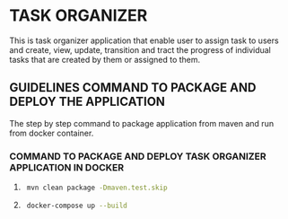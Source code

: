 # TASK ORGANIZER

This is task organizer application that enable user to assign task to users and create, view, update, transition and tract the progress of individual tasks that are created by them or assigned to them.

## GUIDELINES COMMAND TO PACKAGE AND DEPLOY THE APPLICATION

The step by step command to package application from maven and run from docker container.

### COMMAND TO PACKAGE AND DEPLOY TASK ORGANIZER APPLICATION IN DOCKER
1. ```sh
    mvn clean package -Dmaven.test.skip
    ```
2. ```sh
    docker-compose up --build
    ```

